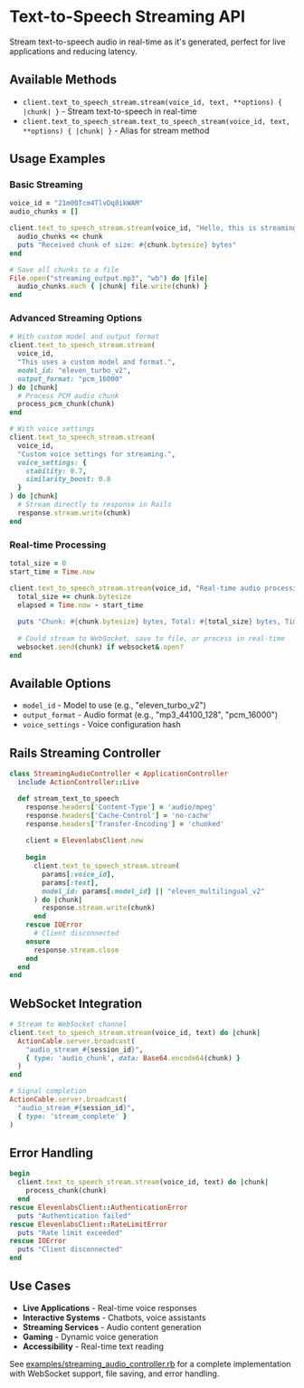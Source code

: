 # Text-to-Speech Streaming API

Stream text-to-speech audio in real-time as it's generated, perfect for live applications and reducing latency.

## Available Methods

- `client.text_to_speech_stream.stream(voice_id, text, **options) { |chunk| }` - Stream text-to-speech in real-time
- `client.text_to_speech_stream.text_to_speech_stream(voice_id, text, **options) { |chunk| }` - Alias for stream method

## Usage Examples

### Basic Streaming

```ruby
voice_id = "21m00Tcm4TlvDq8ikWAM"
audio_chunks = []

client.text_to_speech_stream.stream(voice_id, "Hello, this is streaming audio!") do |chunk|
  audio_chunks << chunk
  puts "Received chunk of size: #{chunk.bytesize} bytes"
end

# Save all chunks to a file
File.open("streaming_output.mp3", "wb") do |file|
  audio_chunks.each { |chunk| file.write(chunk) }
end
```

### Advanced Streaming Options

```ruby
# With custom model and output format
client.text_to_speech_stream.stream(
  voice_id,
  "This uses a custom model and format.",
  model_id: "eleven_turbo_v2",
  output_format: "pcm_16000"
) do |chunk|
  # Process PCM audio chunk
  process_pcm_chunk(chunk)
end

# With voice settings
client.text_to_speech_stream.stream(
  voice_id,
  "Custom voice settings for streaming.",
  voice_settings: {
    stability: 0.7,
    similarity_boost: 0.8
  }
) do |chunk|
  # Stream directly to response in Rails
  response.stream.write(chunk)
end
```

### Real-time Processing

```ruby
total_size = 0
start_time = Time.now

client.text_to_speech_stream.stream(voice_id, "Real-time audio processing example.") do |chunk|
  total_size += chunk.bytesize
  elapsed = Time.now - start_time
  
  puts "Chunk: #{chunk.bytesize} bytes, Total: #{total_size} bytes, Time: #{elapsed.round(2)}s"
  
  # Could stream to WebSocket, save to file, or process in real-time
  websocket.send(chunk) if websocket&.open?
end
```

## Available Options

- `model_id` - Model to use (e.g., "eleven_turbo_v2")
- `output_format` - Audio format (e.g., "mp3_44100_128", "pcm_16000")
- `voice_settings` - Voice configuration hash

## Rails Streaming Controller

```ruby
class StreamingAudioController < ApplicationController
  include ActionController::Live

  def stream_text_to_speech
    response.headers['Content-Type'] = 'audio/mpeg'
    response.headers['Cache-Control'] = 'no-cache'
    response.headers['Transfer-Encoding'] = 'chunked'
    
    client = ElevenlabsClient.new
    
    begin
      client.text_to_speech_stream.stream(
        params[:voice_id],
        params[:text],
        model_id: params[:model_id] || "eleven_multilingual_v2"
      ) do |chunk|
        response.stream.write(chunk)
      end
    rescue IOError
      # Client disconnected
    ensure
      response.stream.close
    end
  end
end
```

## WebSocket Integration

```ruby
# Stream to WebSocket channel
client.text_to_speech_stream.stream(voice_id, text) do |chunk|
  ActionCable.server.broadcast(
    "audio_stream_#{session_id}", 
    { type: 'audio_chunk', data: Base64.encode64(chunk) }
  )
end

# Signal completion
ActionCable.server.broadcast(
  "audio_stream_#{session_id}", 
  { type: 'stream_complete' }
)
```

## Error Handling

```ruby
begin
  client.text_to_speech_stream.stream(voice_id, text) do |chunk|
    process_chunk(chunk)
  end
rescue ElevenlabsClient::AuthenticationError
  puts "Authentication failed"
rescue ElevenlabsClient::RateLimitError
  puts "Rate limit exceeded"
rescue IOError
  puts "Client disconnected"
end
```

## Use Cases

- **Live Applications** - Real-time voice responses
- **Interactive Systems** - Chatbots, voice assistants
- **Streaming Services** - Audio content generation
- **Gaming** - Dynamic voice generation
- **Accessibility** - Real-time text reading

See [examples/streaming_audio_controller.rb](../examples/streaming_audio_controller.rb) for a complete implementation with WebSocket support, file saving, and error handling.
